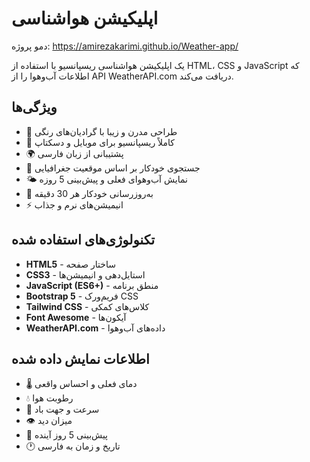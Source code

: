 # اپلیکیشن هواشناسی

دمو پروژه: https://amirezakarimi.github.io/Weather-app/

یک اپلیکیشن هواشناسی ریسپانسیو با استفاده از HTML، CSS و JavaScript که اطلاعات آب‌وهوا را از API  WeatherAPI.com دریافت می‌کند.

## ویژگی‌ها

- 🎨 طراحی مدرن و زیبا با گرادیان‌های رنگی
- 📱 کاملاً ریسپانسیو برای موبایل و دسکتاپ
- 🌍 پشتیبانی از زبان فارسی
- 📍 جستجوی خودکار بر اساس موقعیت جغرافیایی
- 🌤️ نمایش آب‌وهوای فعلی و پیش‌بینی 5 روزه
- 🔄 به‌روزرسانی خودکار هر 30 دقیقه
- ⚡ انیمیشن‌های نرم و جذاب

## تکنولوژی‌های استفاده شده

- **HTML5** - ساختار صفحه
- **CSS3** - استایل‌دهی و انیمیشن‌ها
- **JavaScript (ES6+)** - منطق برنامه
- **Bootstrap 5** - فریم‌ورک CSS
- **Tailwind CSS** - کلاس‌های کمکی
- **Font Awesome** - آیکون‌ها
- **WeatherAPI.com** - داده‌های آب‌وهوا

## اطلاعات نمایش داده شده

- 🌡️ دمای فعلی و احساس واقعی
- 💧 رطوبت هوا
- 💨 سرعت و جهت باد
- 👁️ میزان دید
- 📅 پیش‌بینی 5 روز آینده
- 🕐 تاریخ و زمان به فارسی
